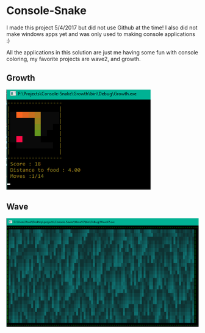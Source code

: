 # Console-Snake
<p> I made this project 5/4/2017 but did not use Github at the time! I also did not make windows apps yet and was only used to making console applications :) </p>
<p> All the applications in this solution are just me having some fun with console coloring, my favorite projects are wave2, and growth.  </p>
<h2> Growth </h2>
	<img src="images/growth.png" alt="icon">
<h2> Wave </h2>
	<img src="images/Wave.png" alt="icon">
